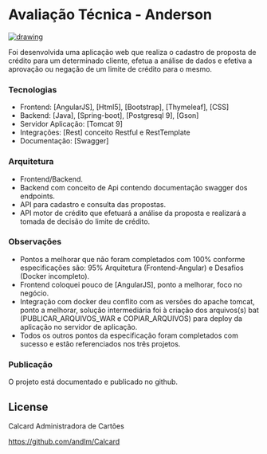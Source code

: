 # Avaliação Técnica - Anderson

[![drawing](https://sitegabriela.conductor.com.br/App_Themes/8/Images/Logos/BannerSite.png)](http://www.calcard.com.br/)

Foi desenvolvida uma aplicação web que realiza o cadastro de proposta de crédito para um determinado cliente, 
efetua a análise de dados e efetiva a aprovação ou negação de um limite de crédito para o mesmo.
  
### Tecnologias

  - Frontend: [AngularJS], [Html5], [Bootstrap], [Thymeleaf], [CSS]
  - Backend: [Java], [Spring-boot], [Postgresql 9], [Gson]
  - Servidor Aplicação: [Tomcat 9]
  - Integrações: [Rest] conceito Restful e RestTemplate		  	
  - Documentação: [Swagger]						  		
  

### Arquitetura 

  - Frontend/Backend.	
  - Backend com conceito de Api contendo documentação swagger dos endpoints.		
  - API para cadastro e consulta das propostas. 									
  - API motor de crédito que efetuará a análise da proposta e realizará a tomada de decisão do limite de crédito. 

### Observações 

  - Pontos a melhorar que não foram completados com 100% conforme especificações são: 95% Arquitetura (Frontend-Angular) e Desafios (Docker incompleto).
  - Frontend coloquei pouco de [AngularJS], ponto a melhorar, foco no negócio.
  - Integração com docker deu conflito com as versões do apache tomcat, ponto a melhorar, solução intermediária foi à criação dos arquivos(s) bat (PUBLICAR_ARQUIVOS_WAR e COPIAR_ARQUIVOS) para deploy da aplicação no servidor de aplicação.
  - Todos os outros pontos da especificação foram completados com sucesso e estão referenciados nos três projetos.
  
### Publicação

O projeto está documentado e publicado no github.


License
----

Calcard Administradora de Cartões


https://github.com/andlm/Calcard



   

   




	
	
	









